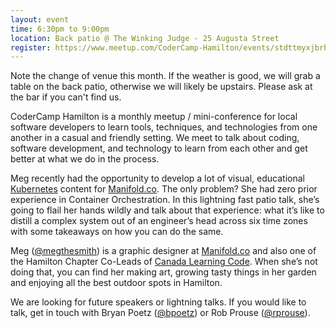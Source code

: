 ```yaml
---
layout: event
time: 6:30pm to 9:00pm
location: Back patio @ The Winking Judge - 25 Augusta Street
register: https://www.meetup.com/CoderCamp-Hamilton/events/stdttmyxjbrb/
---
```


Note the change of venue this month. If the weather is good, we will grab a table on the back patio, otherwise we will likely be upstairs. Please ask at the bar if you can't find us.

CoderCamp Hamilton is a monthly meetup / mini-conference for local software developers to learn tools, techniques, and technologies from one another in a casual and friendly setting. We meet to talk about coding, software development, and technology to learn from each other and get better at what we do in the process.

Meg recently had the opportunity to develop a lot of visual, educational [Kubernetes](https://kubernetes.io/) content for [Manifold.co](https://www.manifold.co/).  The only problem?  She had zero prior experience in Container Orchestration.  In this lightning fast patio talk, she’s going to flail her hands wildly and talk about that experience: what it’s like to distill a complex system out of an engineer’s head across six time zones with some takeaways on how you can do the same.

Meg ([@megthesmith](https://twitter.com/megthesmith)) is a graphic designer at [Manifold.co](https://www.manifold.co/) and also one of the Hamilton Chapter Co-Leads of [Canada Learning Code](https://www.canadalearningcode.ca/).  When she’s not doing that, you can find her making art, growing tasty things in her garden and enjoying all the best outdoor spots in Hamilton.

We are looking for future speakers or lightning talks. If you would like to talk, get in touch with Bryan Poetz ([@bpoetz](https://twitter.com/bpoetz)) or Rob Prouse ([@rprouse](https://twitter.com/rprouse)).